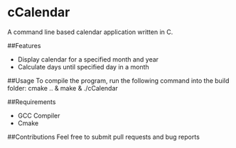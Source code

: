 # cCalendar
A command line based calendar application written in C.

##Features
- Display calendar for a specified month and year
- Calculate days until specified day in a month

##Usage
To compile the program, run the following command into the build folder:
	cmake .. & make & ./cCalendar

##Requirements
- GCC Compiler
- Cmake

##Contributions
Feel free to submit pull requests and bug reports

